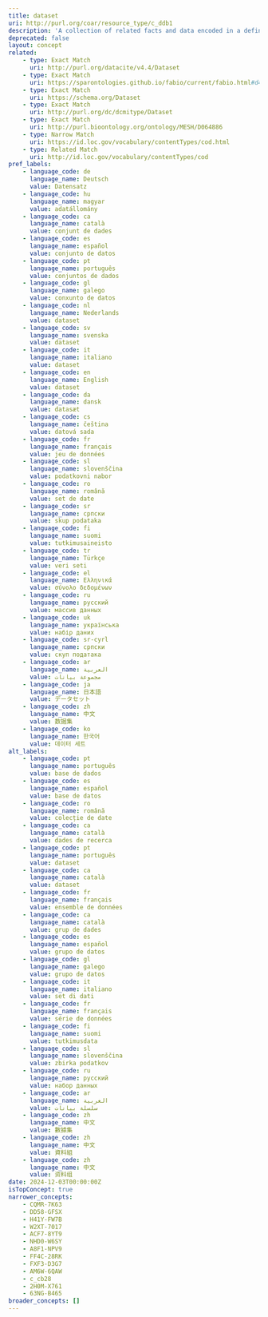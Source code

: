 ```yaml
---
title: dataset
uri: http://purl.org/coar/resource_type/c_ddb1
description: 'A collection of related facts and data encoded in a defined structure. [Source: Adapted from http://purl.org/spar/fabio/Dataset]'
deprecated: false
layout: concept
related:
    - type: Exact Match
      uri: http://purl.org/datacite/v4.4/Dataset
    - type: Exact Match
      uri: https://sparontologies.github.io/fabio/current/fabio.html#d4e2865
    - type: Exact Match
      uri: https://schema.org/Dataset
    - type: Exact Match
      uri: http://purl.org/dc/dcmitype/Dataset
    - type: Exact Match
      uri: http://purl.bioontology.org/ontology/MESH/D064886
    - type: Narrow Match
      uri: https://id.loc.gov/vocabulary/contentTypes/cod.html
    - type: Related Match
      uri: http://id.loc.gov/vocabulary/contentTypes/cod
pref_labels:
    - language_code: de
      language_name: Deutsch
      value: Datensatz
    - language_code: hu
      language_name: magyar
      value: adatállomány
    - language_code: ca
      language_name: català
      value: conjunt de dades
    - language_code: es
      language_name: español
      value: conjunto de datos
    - language_code: pt
      language_name: português
      value: conjuntos de dados
    - language_code: gl
      language_name: galego
      value: conxunto de datos
    - language_code: nl
      language_name: Nederlands
      value: dataset
    - language_code: sv
      language_name: svenska
      value: dataset
    - language_code: it
      language_name: italiano
      value: dataset
    - language_code: en
      language_name: English
      value: dataset
    - language_code: da
      language_name: dansk
      value: datasæt
    - language_code: cs
      language_name: čeština
      value: datová sada
    - language_code: fr
      language_name: français
      value: jeu de données
    - language_code: sl
      language_name: slovenščina
      value: podatkovni nabor
    - language_code: ro
      language_name: română
      value: set de date
    - language_code: sr
      language_name: српски
      value: skup podataka
    - language_code: fi
      language_name: suomi
      value: tutkimusaineisto
    - language_code: tr
      language_name: Türkçe
      value: veri seti
    - language_code: el
      language_name: Ελληνικά
      value: σύνολο δεδομένων
    - language_code: ru
      language_name: русский
      value: массив данных
    - language_code: uk
      language_name: українська
      value: набір даних
    - language_code: sr-cyrl
      language_name: српски
      value: скуп података
    - language_code: ar
      language_name: العربية
      value: مجموعة بيانات
    - language_code: ja
      language_name: 日本語
      value: データセット
    - language_code: zh
      language_name: 中文
      value: 数据集
    - language_code: ko
      language_name: 한국어
      value: 데이터 세트
alt_labels:
    - language_code: pt
      language_name: português
      value: base de dados
    - language_code: es
      language_name: español
      value: base de datos
    - language_code: ro
      language_name: română
      value: colecție de date
    - language_code: ca
      language_name: català
      value: dades de recerca
    - language_code: pt
      language_name: português
      value: dataset
    - language_code: ca
      language_name: català
      value: dataset
    - language_code: fr
      language_name: français
      value: ensemble de données
    - language_code: ca
      language_name: català
      value: grup de dades
    - language_code: es
      language_name: español
      value: grupo de datos
    - language_code: gl
      language_name: galego
      value: grupo de datos
    - language_code: it
      language_name: italiano
      value: set di dati
    - language_code: fr
      language_name: français
      value: série de données
    - language_code: fi
      language_name: suomi
      value: tutkimusdata
    - language_code: sl
      language_name: slovenščina
      value: zbirka podatkov
    - language_code: ru
      language_name: русский
      value: набор данных
    - language_code: ar
      language_name: العربية
      value: سلسلة بيانات
    - language_code: zh
      language_name: 中文
      value: 數據集
    - language_code: zh
      language_name: 中文
      value: 資料組
    - language_code: zh
      language_name: 中文
      value: 资料组
date: 2024-12-03T00:00:00Z
isTopConcept: true
narrower_concepts:
    - CQMR-7K63
    - DD58-GFSX
    - H41Y-FW7B
    - W2XT-7017
    - ACF7-8YT9
    - NHD0-W6SY
    - A8F1-NPV9
    - FF4C-28RK
    - FXF3-D3G7
    - AM6W-6QAW
    - c_cb28
    - 2H0M-X761
    - 63NG-B465
broader_concepts: []
---
```



